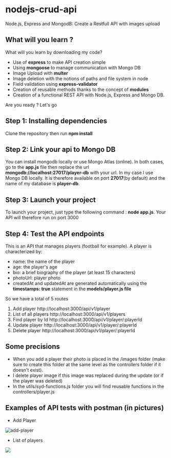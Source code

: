 # nodejs-crud-api
Node.js, Express and MongodB: Create a Restfull API with images upload

## What will you learn ?
What will you learn by downloading my code?
- Use of **express** to make API creation simple
- Using **mongoose** to manage communication with Mongo DB
- Image Upload with **multer**
- Image deletion with the notions of paths and file system in node
- Field validation using **express-validator**
- Creation of reusable methods thanks to the concept of **modules**
- Creation of a functional REST API with Node.js, Express and Mongo DB.

Are you ready ? Let's go

## Step 1: Installing dependencies

Clone the repository then run **npm install**

## Step 2: Link your api to Mongo DB

You can install mongodb locally or use Mongo Atlas (online). In both cases, go to the **app.js** file then replace the url **mongodb://localhost:27017/player-db** with your url. In my case I use Mongo DB locally. It is therefore available on port **27017**(by default) and the name of my database is **player-db**.

## Step 3: Launch your project

To launch your project, just type the following command : **node app.js**. Your API will therefore run on port 3000

## Step 4: Test the API endpoints

This is an API that manages players (football for example). A player is characterized by:
* name: the name of the player
* age: the player's age
* bio: a brief biography of the player (at least 15 characters)
* photoUrl: player photo
* createdAt and updatedAt are generated automatically using the **timestamps: true** statement in the **models/player.js file**

So we have a total of 5 routes

1. Add player http://localhost:3000/api/v1/player
2. List of all players http://localhost:3000/api/v1/players
3. Find player by Id http://localhost:3000/api/v1/player/:playerId
4. Update player http://localhost:3000/api/v1/player/:playerId
5. Delete player http://localhost:3000/api/v1/player/:playerId

## Some precisions

* When you add a player their photo is placed in the /images folder (make sure to create this folder at the same level as the controllers folder if it doesn't exist).
* I delete player image if this image was replaced during the update (or if the player was deleted)
* In the utils/syd-functions.js folder you will find reusable functions in the controllers/player.js

## Examples of API tests with postman (in pictures)

* Add Player

<img src="https://i.ibb.co/TqTVxsn/add-player.png" alt="add-player" border="0">

* List of players
<img src="https://sydcodeur.com/sydcodeur-images/list-of-players.PNG">

